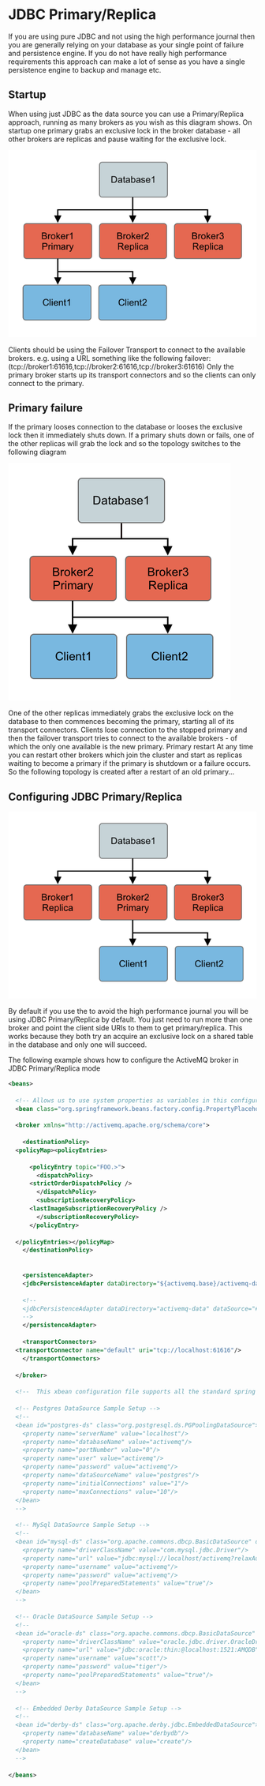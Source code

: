# JDBC Primary/Replica

If you are using pure JDBC and not using the high performance journal then you are generally relying on your database as your single point of failure and persistence engine. If you do not have really high performance requirements this approach can make a lot of sense as you have a single persistence engine to backup and manage etc.

## Startup

When using just JDBC as the data source you can use a Primary/Replica approach, running as many brokers as you wish as this diagram shows. On startup one primary grabs an exclusive lock in the broker database - all other brokers are replicas and pause waiting for the exclusive lock.

![](images/Startup.png)

Clients should be using the Failover Transport to connect to the available brokers. e.g. using a URL something like the following failover:(tcp://broker1:61616,tcp://broker2:61616,tcp://broker3:61616) Only the primary broker starts up its transport connectors and so the clients can only connect to the primary.

## Primary failure

If the primary looses connection to the database or looses the exclusive lock then it immediately shuts down. If a primary shuts down or fails, one of the other replicas will grab the lock and so the topology switches to the following diagram

![](images/MasterFailed.png)

One of the other replicas immediately grabs the exclusive lock on the database to then commences becoming the primary, starting all of its transport connectors. Clients lose connection to the stopped primary and then the failover transport tries to connect to the available brokers - of which the only one available is the new primary. Primary restart At any time you can restart other brokers which join the cluster and start as replicas waiting to become a primary if the primary is shutdown or a failure occurs. So the following topology is created after a restart of an old primary\...

## Configuring JDBC Primary/Replica

![](images/MasterRestarted.png)

By default if you use the <jdbcPersistenceAdapter/> to avoid the high performance journal you will be using JDBC Primary/Replica by default. You just need to run more than one broker and point the client side URIs to them to get primary/replica. This works because they both try an acquire an exclusive lock on a shared table in the database and only one will succeed.

The following example shows how to configure the ActiveMQ broker in JDBC Primary/Replica mode

``` xml
<beans>

  <!-- Allows us to use system properties as variables in this configuration file -->
  <bean class="org.springframework.beans.factory.config.PropertyPlaceholderConfigurer"/>

  <broker xmlns="http://activemq.apache.org/schema/core">

    <destinationPolicy>
  <policyMap><policyEntries>

      <policyEntry topic="FOO.>">
        <dispatchPolicy>
      <strictOrderDispatchPolicy />
        </dispatchPolicy>
        <subscriptionRecoveryPolicy>
      <lastImageSubscriptionRecoveryPolicy />
        </subscriptionRecoveryPolicy>
      </policyEntry>

  </policyEntries></policyMap>
    </destinationPolicy>


    <persistenceAdapter>
    <jdbcPersistenceAdapter dataDirectory="${activemq.base}/activemq-data"/>

    <!-- 
    <jdbcPersistenceAdapter dataDirectory="activemq-data" dataSource="#oracle-ds"/>
    --> 
    </persistenceAdapter>

    <transportConnectors>
  <transportConnector name="default" uri="tcp://localhost:61616"/>
    </transportConnectors>

  </broker>

  <!--  This xbean configuration file supports all the standard spring xml configuration options -->

  <!-- Postgres DataSource Sample Setup -->
  <!-- 
  <bean id="postgres-ds" class="org.postgresql.ds.PGPoolingDataSource">
    <property name="serverName" value="localhost"/>
    <property name="databaseName" value="activemq"/>
    <property name="portNumber" value="0"/>
    <property name="user" value="activemq"/>
    <property name="password" value="activemq"/>
    <property name="dataSourceName" value="postgres"/>
    <property name="initialConnections" value="1"/>
    <property name="maxConnections" value="10"/>
  </bean>
  -->

  <!-- MySql DataSource Sample Setup -->
  <!-- 
  <bean id="mysql-ds" class="org.apache.commons.dbcp.BasicDataSource" destroy-method="close">
    <property name="driverClassName" value="com.mysql.jdbc.Driver"/>
    <property name="url" value="jdbc:mysql://localhost/activemq?relaxAutoCommit=true"/>
    <property name="username" value="activemq"/>
    <property name="password" value="activemq"/>
    <property name="poolPreparedStatements" value="true"/>
  </bean>
  -->  

  <!-- Oracle DataSource Sample Setup -->
  <!--
  <bean id="oracle-ds" class="org.apache.commons.dbcp.BasicDataSource" destroy-method="close">
    <property name="driverClassName" value="oracle.jdbc.driver.OracleDriver"/>
    <property name="url" value="jdbc:oracle:thin:@localhost:1521:AMQDB"/>
    <property name="username" value="scott"/>
    <property name="password" value="tiger"/>
    <property name="poolPreparedStatements" value="true"/>
  </bean>
  -->

  <!-- Embedded Derby DataSource Sample Setup -->
  <!-- 
  <bean id="derby-ds" class="org.apache.derby.jdbc.EmbeddedDataSource">
    <property name="databaseName" value="derbydb"/>
    <property name="createDatabase" value="create"/>
  </bean>
  -->  

</beans>
```
